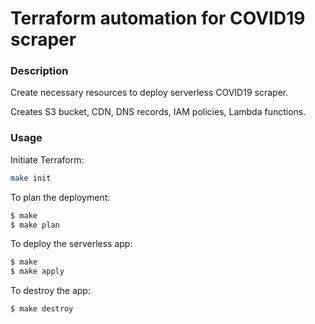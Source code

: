 # Terraform automation for COVID19 scraper

### Description
Create necessary resources to deploy serverless COVID19 scraper.

Creates S3 bucket, CDN, DNS records, IAM policies, Lambda functions.

### Usage
Initiate Terraform:
```bash
make init
```

To plan the deployment:
```bash
$ make
$ make plan
```

To deploy the serverless app:
```bash
$ make
$ make apply
```

To destroy the app:
```bash
$ make destroy
```
